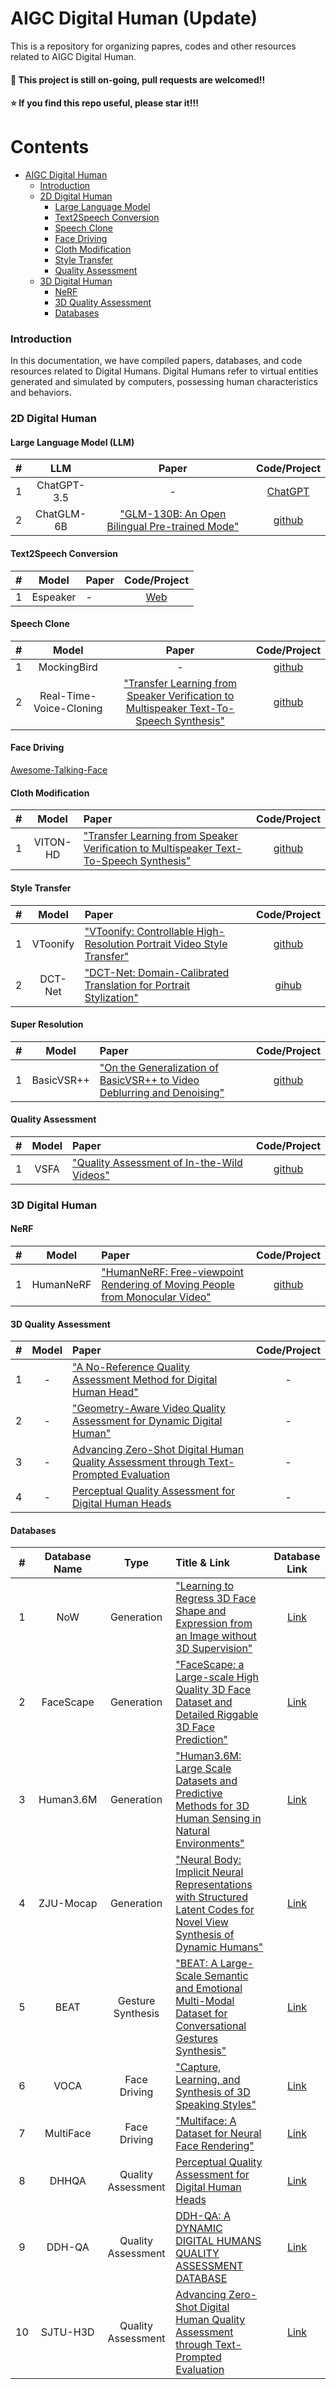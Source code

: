# AIGC Digital Human (Update)

This is a repository for organizing papres, codes and other resources related to AIGC Digital Human. 

#### 🔆 This project is still on-going, pull requests are welcomed!!

#### ⭐ If you find this repo useful, please star it!!!

# Contents 
- [AIGC Digital Human](#aigc-digital-human-\(update\))
  - [Introduction](#introduction)
  - [2D Digital Human](#2d-digital-human)
    - [Large Language Model](#large-language-model-(llm))
    - [Text2Speech Conversion](#text2speech-conversion)
    - [Speech Clone](#speech-clone)
    - [Face Driving](#face-driving)
    - [Cloth Modification](#cloth-modification)
    - [Style Transfer](#style-transfer)
    - [Quality Assessment](#quality-assessment)
  - [3D Digital Human](#3d-digital-human)
    - [NeRF](#nerf)
    - [3D Quality Assessment](#3d-quality-assessment)
    - [Databases](#databases)

### Introduction

In this documentation, we have compiled papers, databases, and code resources related to Digital Humans. Digital Humans refer to virtual entities generated and simulated by computers, possessing human characteristics and behaviors.

### 2D Digital Human

#### Large Language Model (LLM)

|  #   |     LLM     |                            Paper                             |                    Code/Project                    |
| :--: | :---------: | :----------------------------------------------------------: | :------------------------------------------------: |
|  1   | ChatGPT-3.5 |                              -                               | [ChatGPT](https://openai.com/chatgpt) |
|  2   | ChatGLM-6B  | ["GLM-130B: An Open Bilingual Pre-trained Mode"](https://arxiv.org/abs/2210.02414) |   [github](https://github.com/THUDM/ChatGLM-6B)    |

#### Text2Speech Conversion

|  #   |  Model   | Paper |              Code/Project              |
| :--: | :------: | :---- | :------------------------------------: |
|  1   | Espeaker | -     | [Web](https://espeak.sourceforge.net/) |

#### Speech Clone

|  #   |          Model          |                            Paper                             |                         Code/Project                         |
| :--: | :---------------------: | :----------------------------------------------------------: | :----------------------------------------------------------: |
|  1   |       MockingBird       |                              -                               |       [github](https://github.com/babysor/MockingBird)       |
|  2   | Real-Time-Voice-Cloning | ["Transfer Learning from Speaker Verification to Multispeaker Text-To-Speech Synthesis"](https://arxiv.org/abs/1806.04558) | [github](https://github.com/CorentinJ/Real-Time-Voice-Cloning) |

#### Face Driving

[Awesome-Talking-Face](https://github.com/JosephPai/Awesome-Talking-Face)

#### Cloth Modification

|  #   |  Model   | Paper                                                        |                   Code/Project                   |
| :--: | :------: | :----------------------------------------------------------- | :----------------------------------------------: |
|  1   | VITON-HD | ["Transfer Learning from Speaker Verification to Multispeaker Text-To-Speech Synthesis"](https://arxiv.org/abs/1806.04558) | [github](https://github.com/shadow2496/VITON-HD) |

#### Style Transfer

|  #   |  Model   | Paper                                                        |                     Code/Project                      |
| :--: | :------: | :----------------------------------------------------------- | :---------------------------------------------------: |
|  1   | VToonify | ["VToonify: Controllable High-Resolution Portrait Video Style Transfer"](https://arxiv.org/abs/2209.11224) | [github](https://github.com/williamyang1991/VToonify) |
|  2   | DCT-Net  | ["DCT-Net: Domain-Calibrated Translation for Portrait Stylization"](https://arxiv.org/abs/2207.02426) |     [gihub](https://github.com/menyifang/DCT-Net)     |

#### Super Resolution

|  #   |   Model    | Paper                                                        |                        Code/Project                         |
| :--: | :--------: | :----------------------------------------------------------- | :---------------------------------------------------------: |
|  1   | BasicVSR++ | ["On the Generalization of BasicVSR++ to Video Deblurring and Denoising"](https://arxiv.org/abs/1806.04558) | [github](https://github.com/ckkelvinchan/BasicVSR_PlusPlus) |

#### Quality Assessment

|  #   | Model | Paper                                                        |               Code/Project               |
| :--: | :---: | :----------------------------------------------------------- | :--------------------------------------: |
|  1   | VSFA  | ["Quality Assessment of In-the-Wild Videos"](https://arxiv.org/abs/1908.00375) | [github](https://github.com/lidq92/VSFA) |

### 3D Digital Human

#### NeRF

|  #   |   Model   | Paper                                                        |                    Code/Project                    |
| :--: | :-------: | :----------------------------------------------------------- | :------------------------------------------------: |
|  1   | HumanNeRF | ["HumanNeRF: Free-viewpoint Rendering of Moving People from Monocular Video"](https://arxiv.org/abs/2201.04127) | [github](https://github.com/chungyiweng/humannerf) |

#### 3D Quality Assessment

|  #   | Model | Paper                                                        | Code/Project |
| :--: | :---: | :----------------------------------------------------------- | :----------: |
|  1   |   -   | ["A No-Reference Quality Assessment Method for Digital Human Head"](https://ieeexplore.ieee.org/document/10221964) |      -       |
|  2   |   -   | ["Geometry-Aware Video Quality Assessment for Dynamic Digital Human"](https://ieeexplore.ieee.org/document/10222061) |      -       |
|  3   |   -   | [Advancing Zero-Shot Digital Human Quality Assessment through Text-Prompted Evaluation](https://arxiv.org/abs/2307.02808) |      -       |
|  4   |   -   | [Perceptual Quality Assessment for Digital Human Heads](https://arxiv.org/abs/2209.09489) |      -       |

#### Databases

|  #   | Database Name |        Type        | Title & Link                                                 |                     Database Link                     |
| :--: | :-----------: | :----------------: | :----------------------------------------------------------- | :---------------------------------------------------: |
|  1   |      NoW      |     Generation     | ["Learning to Regress 3D Face Shape and Expression from an Image without 3D Supervision"](https://arxiv.org/abs/1905.06817) |      [Link](http://ringnet.is.tuebingen.mpg.de)       |
|  2   |   FaceScape   |     Generation     | ["FaceScape: a Large-scale High Quality 3D Face Dataset and Detailed Riggable 3D Face Prediction"](https://arxiv.org/abs/2003.13989) |    [Link](https://github.com/zhuhao-nju/facescape)    |
|  3   |   Human3.6M   |     Generation     | ["Human3.6M: Large Scale Datasets and Predictive Methods for 3D Human Sensing in Natural Environments"](https://ieeexplore.ieee.org/document/6682899) |        [Link](http://vision.imar.ro/human3.6m)        |
|  4   |   ZJU-Mocap   |     Generation     | ["Neural Body: Implicit Neural Representations with Structured Latent Codes for Novel View Synthesis of Dynamic Humans"](https://arxiv.org/abs/2012.15838) |     [Link](https://zju3dv.github.io/neuralbody/)      |
|  5   |     BEAT      | Gesture Synthesis  | ["BEAT: A Large-Scale Semantic and Emotional Multi-Modal Dataset for Conversational Gestures Synthesis"](https://arxiv.org/abs/2203.05297) |      [Link](https://pantomatrix.github.io/BEAT/)      |
|  6   |     VOCA      |    Face Driving    | ["Capture, Learning, and Synthesis of 3D Speaking Styles"](https://arxiv.org/abs/1905.03079) |          [Link](https://voca.is.tue.mpg.de/)          |
|  7   |   MultiFace   |    Face Driving    | ["Multiface: A Dataset for Neural Face Rendering"](https://arxiv.org/abs/2207.11243) | [Link](https://github.com/facebookresearch/multiface) |
|  8   |     DHHQA     | Quality Assessment | [Perceptual Quality Assessment for Digital Human Heads](https://arxiv.org/abs/2209.09489) |       [Link](https://github.com/zzc-1998/DHHQA)       |
|  9   |    DDH-QA     | Quality Assessment | [DDH-QA: A DYNAMIC DIGITAL HUMANS QUALITY ASSESSMENT DATABASE](https://arxiv.org/pdf/2212.12734.pdf) |      [Link](https://github.com/zzc-1998/DDH-QA)       |
|  10  |   SJTU-H3D    | Quality Assessment | [Advancing Zero-Shot Digital Human Quality Assessment through Text-Prompted Evaluation](https://arxiv.org/abs/2307.02808) |     [Link](https://github.com/zzc-1998/SJTU-H3D)      |




